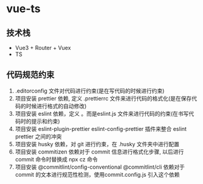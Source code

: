 <!--
 * @Author: xujie 1607526161@qq.com
 * @Date: 2022-12-05 22:30:52
 * @LastEditors: xujie 1607526161@qq.com
 * @FilePath: \vue-ts\README.md
 * @Description: 项目文件的说明
-->

# vue-ts

## 技术栈

- Vue3 + Router + Vuex
- TS

## 代码规范约束

1. .editorconfig 文件对代码进行约束(是在写代码的时候进行约束)
2. 项目安装 prettier 依赖, 定义 .prettierrc 文件来进行代码的格式化(是在保存代码的时候进行格式的自动修改)
3. 项目安装 eslint 依赖，定义 。而是eslint.js 文件来进行代码的约束(在书写代码时的提示和约束)
4. 项目安装 eslint-plugin-prettier eslint-config-prettier 插件来整合 eslint prettier 之间的冲突
5. 项目安装 husky 依赖，对 git 进行约束，在 .husky 文件夹中进行配置
6. 项目安装 commitizen 依赖对于 commit 信息进行格式化步骤, 以后进行 commit 命令时替换成 npx cz 命令
7. 项目安装 @commitlint/config-conventional @commitlint/cli 依赖对于 commit 的文本进行规范性检测，使用commit.config.js 引入这个依赖
